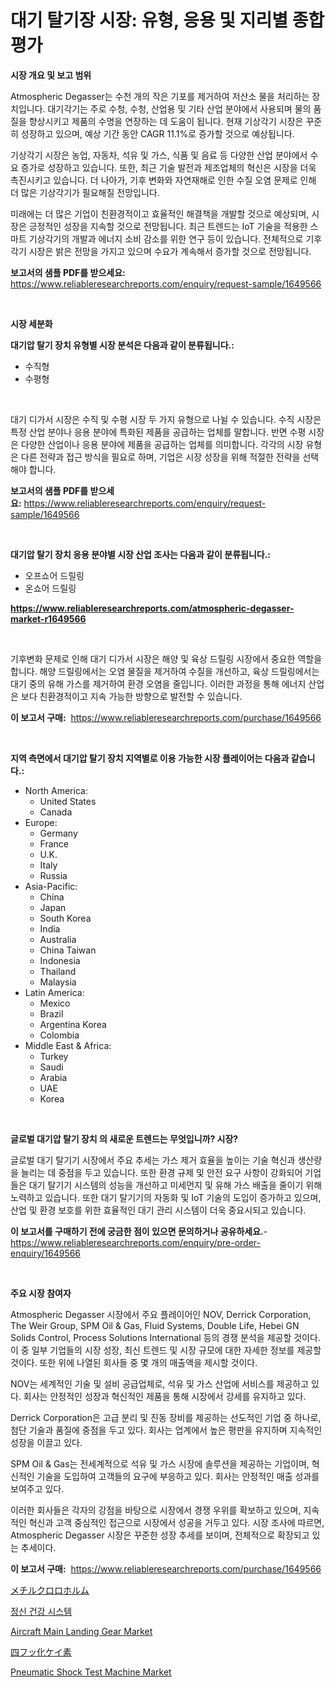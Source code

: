 <p><h1>대기 탈기장 시장: 유형, 응용 및 지리별 종합 평가</h1></p><p><strong>시장 개요 및 보고 범위</strong></p>
<p><p>Atmospheric Degasser는 수천 개의 작은 기포를 제거하여 저산소 물을 처리하는 장치입니다. 대기각기는 주로 수청, 수청, 산업용 및 기타 산업 분야에서 사용되며 물의 품질을 향상시키고 제품의 수명을 연장하는 데 도움이 됩니다. 현재 기상각기 시장은 꾸준히 성장하고 있으며, 예상 기간 동안 CAGR 11.1%로 증가할 것으로 예상됩니다. </p><p>기상각기 시장은 농업, 자동차, 석유 및 가스, 식품 및 음료 등 다양한 산업 분야에서 수요 증가로 성장하고 있습니다. 또한, 최근 기술 발전과 제조업체의 혁신은 시장을 더욱 촉진시키고 있습니다. 더 나아가, 기후 변화와 자연재해로 인한 수질 오염 문제로 인해 더 많은 기상각기가 필요해질 전망입니다.</p><p>미래에는 더 많은 기업이 친환경적이고 효율적인 해결책을 개발할 것으로 예상되며, 시장은 긍정적인 성장을 지속할 것으로 전망됩니다. 최근 트렌드는 IoT 기술을 적용한 스마트 기상각기의 개발과 에너지 소비 감소를 위한 연구 등이 있습니다. 전체적으로 기후각기 시장은 밝은 전망을 가지고 있으며 수요가 계속해서 증가할 것으로 전망됩니다.</p></p>
<p><strong>보고서의 샘플 PDF를 받으세요:</strong> <a href="https://www.reliableresearchreports.com/enquiry/request-sample/1649566">https://www.reliableresearchreports.com/enquiry/request-sample/1649566</a></p>
<p>&nbsp;</p>
<p><strong>시장 세분화</strong></p>
<p><strong>대기압 탈기 장치 유형별 시장 분석은 다음과 같이 분류됩니다.:</strong></p>
<p><ul><li>수직형</li><li>수평형</li></ul></p>
<p>&nbsp;</p>
<p><p>대기 디가서 시장은 수직 및 수평 시장 두 가지 유형으로 나뉠 수 있습니다. 수직 시장은 특정 산업 분야나 응용 분야에 특화된 제품을 공급하는 업체를 말합니다. 반면 수평 시장은 다양한 산업이나 응용 분야에 제품을 공급하는 업체를 의미합니다. 각각의 시장 유형은 다른 전략과 접근 방식을 필요로 하며, 기업은 시장 성장을 위해 적절한 전략을 선택해야 합니다.</p></p>
<p><strong>보고서의 샘플 PDF를 받으세요:</strong>&nbsp;<a href="https://www.reliableresearchreports.com/enquiry/request-sample/1649566">https://www.reliableresearchreports.com/enquiry/request-sample/1649566</a></p>
<p>&nbsp;</p>
<p><strong> 대기압 탈기 장치 응용 분야별 시장 산업 조사는 다음과 같이 분류됩니다.:</strong></p>
<p><ul><li>오프쇼어 드릴링</li><li>온쇼어 드릴링</li></ul></p>
<p><strong><a href="https://www.reliableresearchreports.com/atmospheric-degasser-market-r1649566">https://www.reliableresearchreports.com/atmospheric-degasser-market-r1649566</a></strong></p>
<p>&nbsp;</p>
<p><p>기후변화 문제로 인해 대기 디가서 시장은 해양 및 육상 드릴링 시장에서 중요한 역할을 합니다. 해양 드릴링에서는 오염 물질을 제거하여 수질을 개선하고, 육상 드릴링에서는 대기 중의 유해 가스를 제거하여 환경 오염을 줄입니다. 이러한 과정을 통해 에너지 산업은 보다 친환경적이고 지속 가능한 방향으로 발전할 수 있습니다.</p></p>
<p><strong>이 보고서 구매:</strong>&nbsp; <a href="https://www.reliableresearchreports.com/purchase/1649566">https://www.reliableresearchreports.com/purchase/1649566</a></p>
<p>&nbsp;</p>
<p><strong>지역 측면에서 대기압 탈기 장치 지역별로 이용 가능한 시장 플레이어는 다음과 같습니다.:</strong></p>
<p><ul>
    <li>
        North America:
        <ul>
            <li>United States</li>
            <li>Canada</li>
        </ul>
    </li>
    <li>
        Europe:
        <ul>
            <li>Germany</li>
            <li>France</li>
            <li>U.K.</li>
            <li>Italy</li>
            <li>Russia</li>
        </ul>
    </li>
    <li>
        Asia-Pacific:
        <ul>
            <li>China</li>
            <li>Japan</li>
            <li>South Korea</li>
            <li>India</li>
            <li>Australia</li>
            <li>China Taiwan</li>
            <li>Indonesia</li>
            <li>Thailand</li>
            <li>Malaysia</li>
        </ul>
    </li>
    <li>
        Latin America:
        <ul>
            <li>Mexico</li>
            <li>Brazil</li>
            <li>Argentina Korea</li>
            <li>Colombia</li>
        </ul>
    </li>
    <li>
        Middle East & Africa:
        <ul>
            <li>Turkey</li>
            <li>Saudi</li>
            <li>Arabia</li>
            <li>UAE</li>
            <li>Korea</li>
        </ul>
    </li>
    </ul></p>
<p>&nbsp;</p>
<p><strong>글로벌 대기압 탈기 장치 의 새로운 트렌드는 무엇입니까? 시장?</strong></p>
<p><p>글로벌 대기 탈기기 시장에서 주요 추세는 가스 제거 효율을 높이는 기술 혁신과 생산량을 늘리는 데 중점을 두고 있습니다. 또한 환경 규제 및 안전 요구 사항이 강화되어 기업들은 대기 탈기기 시스템의 성능을 개선하고 미세먼지 및 유해 가스 배출을 줄이기 위해 노력하고 있습니다. 또한 대기 탈기기의 자동화 및 IoT 기술의 도입이 증가하고 있으며, 산업 및 환경 보호를 위한 효율적인 대기 관리 시스템이 더욱 중요시되고 있습니다.</p></p>
<p><strong>이 보고서를 구매하기 전에 궁금한 점이 있으면 문의하거나 공유하세요.</strong>- <a href="https://www.reliableresearchreports.com/enquiry/pre-order-enquiry/1649566">https://www.reliableresearchreports.com/enquiry/pre-order-enquiry/1649566</a></p>
<p>&nbsp;</p>
<p><strong>주요 시장 참여자</strong></p>
<p><p>Atmospheric Degasser 시장에서 주요 플레이어인 NOV, Derrick Corporation, The Weir Group, SPM Oil & Gas, Fluid Systems, Double Life, Hebei GN Solids Control, Process Solutions International 등의 경쟁 분석을 제공할 것이다. 이 중 일부 기업들의 시장 성장, 최신 트렌드 및 시장 규모에 대한 자세한 정보를 제공할 것이다. 또한 위에 나열된 회사들 중 몇 개의 매출액을 제시할 것이다.</p><p>NOV는 세계적인 기술 및 설비 공급업체로, 석유 및 가스 산업에 서비스를 제공하고 있다. 회사는 안정적인 성장과 혁신적인 제품을 통해 시장에서 강세를 유지하고 있다.</p><p>Derrick Corporation은 고급 분리 및 진동 장비를 제공하는 선도적인 기업 중 하나로, 첨단 기술과 품질에 중점을 두고 있다. 회사는 업계에서 높은 평판을 유지하며 지속적인 성장을 이끌고 있다.</p><p>SPM Oil & Gas는 전세계적으로 석유 및 가스 시장에 솔루션을 제공하는 기업이며, 혁신적인 기술을 도입하여 고객들의 요구에 부응하고 있다. 회사는 안정적인 매출 성과를 보여주고 있다.</p><p>이러한 회사들은 각자의 강점을 바탕으로 시장에서 경쟁 우위를 확보하고 있으며, 지속적인 혁신과 고객 중심적인 접근으로 시장에서 성공을 거두고 있다. 시장 조사에 따르면, Atmospheric Degasser 시장은 꾸준한 성장 추세를 보이며, 전체적으로 확장되고 있는 추세이다.</p></p>
<p><strong>이 보고서 구매:</strong>&nbsp;&nbsp;<a href="https://www.reliableresearchreports.com/purchase/1649566">https://www.reliableresearchreports.com/purchase/1649566</a></p>
<p><p><a href="https://github.com/EmoryYundt1935/Market-Research-Report-List-1/blob/main/631654331201.md">メチルクロロホルム</a></p><p><a href="https://medium.com/@elod.85/%EC%A0%95%EC%8B%A0-%EA%B1%B4%EA%B0%95-%EC%8B%9C%EC%8A%A4%ED%85%9C-%EC%8B%9C%EC%9E%A5-%EC%9C%A0%ED%98%95-%EC%9D%91%EC%9A%A9-%EB%B0%8F-%EC%A7%80%EB%A6%AC%EB%B3%84-%EC%A2%85%ED%95%A9-%ED%8F%89%EA%B0%80-e62272211ada">정신 건강 시스템</a></p><p><a href="https://github.com/juancolorado15/Market-Research-Report-List-2/blob/main/aircraft-main-landing-gear-market.md">Aircraft Main Landing Gear Market</a></p><p><a href="https://github.com/mcbeesbxa270/Market-Research-Report-List-1/blob/main/530927531200.md">四フッ化ケイ素</a></p><p><a href="https://github.com/mahnoor2003/Market-Research-Report-List-4/blob/main/pneumatic-shock-test-machine-market.md">Pneumatic Shock Test Machine Market</a></p></p>